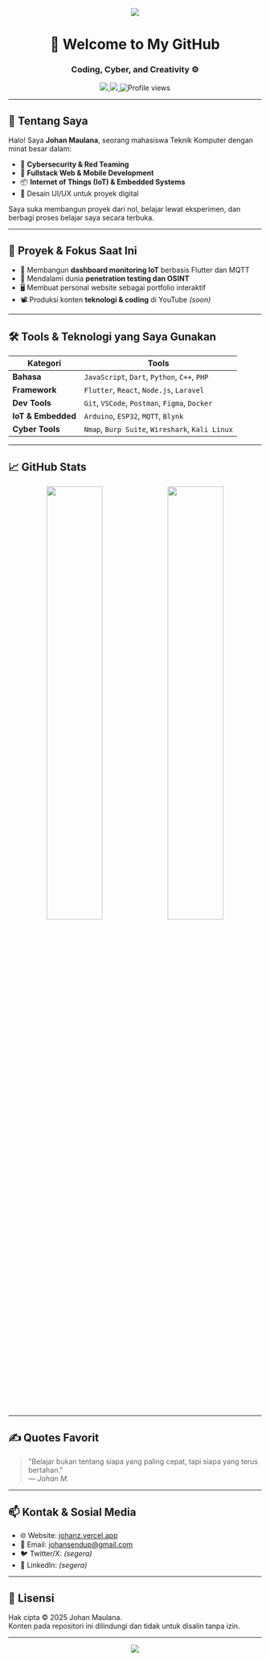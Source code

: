 <!-- Banner/Header -->
<p align="center">
  <img src="https://readme-typing-svg.demolab.com/?lines=Hi,+I’m+Johan+Maulana!;Aspiring+Cybersecurity+Engineer,Fullstack+Developer,Tech+Explorer&center=true&width=500&height=45" />
</p>

<h1 align="center">👋 Welcome to My GitHub</h1>
<h3 align="center">Coding, Cyber, and Creativity ⚙️</h3>

<p align="center">
  <a href="https://johanz.vercel.app" target="_blank">
    <img src="https://img.shields.io/badge/Website-johanz.vercel.app-blue?style=flat-square&logo=vercel" />
  </a>
  <a href="mailto:johansendup@gmail.com">
    <img src="https://img.shields.io/badge/Email-johansendup@gmail.com-red?style=flat-square&logo=gmail" />
  </a>
  <img src="https://komarev.com/ghpvc/?username=johanmaulana&label=Profile+Views&color=0e75b6&style=flat-square" alt="Profile views" />
</p>

---

## 🧠 Tentang Saya

Halo! Saya **Johan Maulana**, seorang mahasiswa Teknik Komputer dengan minat besar dalam:

- 🔐 **Cybersecurity & Red Teaming**
- 🧰 **Fullstack Web & Mobile Development**
- 📦 **Internet of Things (IoT) & Embedded Systems**
- 🎨 Desain UI/UX untuk proyek digital

Saya suka membangun proyek dari nol, belajar lewat eksperimen, dan berbagi proses belajar saya secara terbuka.

---

## 🔭 Proyek & Fokus Saat Ini

- 🚀 Membangun **dashboard monitoring IoT** berbasis Flutter dan MQTT
- 🧠 Mendalami dunia **penetration testing dan OSINT**
- 🖥️ Membuat personal website sebagai portfolio interaktif
- 📽️ Produksi konten **teknologi & coding** di YouTube *(soon)*

---

## 🛠️ Tools & Teknologi yang Saya Gunakan

| Kategori | Tools |
|---------|-------|
| **Bahasa** | `JavaScript`, `Dart`, `Python`, `C++`, `PHP` |
| **Framework** | `Flutter`, `React`, `Node.js`, `Laravel` |
| **Dev Tools** | `Git`, `VSCode`, `Postman`, `Figma`, `Docker` |
| **IoT & Embedded** | `Arduino`, `ESP32`, `MQTT`, `Blynk` |
| **Cyber Tools** | `Nmap`, `Burp Suite`, `Wireshark`, `Kali Linux` |

---

## 📈 GitHub Stats

<p align="center">
  <img src="https://github-readme-stats.vercel.app/api?username=johanmaulana&show_icons=true&theme=radical&hide=prs" width="47%" />
  <img src="https://github-readme-streak-stats.herokuapp.com?user=johanmaulana&theme=radical" width="47%" />
</p>

---

## ✍️ Quotes Favorit

> "Belajar bukan tentang siapa yang paling cepat, tapi siapa yang terus bertahan."  
> — *Johan M.*

---

## 📫 Kontak & Sosial Media

- 🌐 Website: [johanz.vercel.app](https://johanz.vercel.app)
- 📧 Email: [johansendup@gmail.com](mailto:johansendup@gmail.com)
- 🐦 Twitter/X: *(segera)*
- 💼 LinkedIn: *(segera)*

---

## 📜 Lisensi

Hak cipta © 2025 Johan Maulana.  
Konten pada repositori ini dilindungi dan tidak untuk disalin tanpa izin.

---

<p align="center">
  <img src="https://readme-typing-svg.demolab.com?lines=Terima+kasih+telah+berkunjung!;Yuk+kolaborasi+atau+ngoding+bareng!" />
</p>
